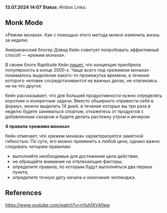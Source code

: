 **13.07.2024 14:07**
**Status:** #inbox 
Links:

## Monk Mode
«Режим монаха». Как с помощью этого метода можно изменить жизнь за неделю

Американский блогер Дэвид Кейн советует попробовать эффективный способ — «режим монаха».

В своем блоге Raptitude Кейн [пишет](https://www.raptitude.com/2022/08/how-to-change-your-momentum-in-a-week-or-two/), что концепция приобрела популярность в конце 2000-х. Чаще всего под «режимом монаха» понималось выделение какого-то промежутка времени, в течение которого человек сосредотачивается на важных делах, не отвлекаясь ни на что другое.

Кейн рассказывает, что для большей продуктивности нужно определять короткие и конкретные задачи. Вместо обширного «привести себя в форму», можно выделить 14 дней, в течение которых вы три раза в неделю будете заниматься спортом, откажетесь от продуктов с добавленным сахаром и будете делать растяжку утром и вечером

**4 правила «режима монаха»**

Кейн отмечает, что «режим монаха» характеризуется заметной гибкостью. По сути, его можно применить к любой цели, однако важно следовать четырем правилам:

- выполняйте необходимые для достижения цели действия;
- не обращайте внимание на отвлекающие факторы;
- определите правила, по которым будут выполняться два первых пункта;
- определите точную дату начала и окончания челленджа.
## References
 https://www.youtube.com/watch?v=m1uh1XV40ew